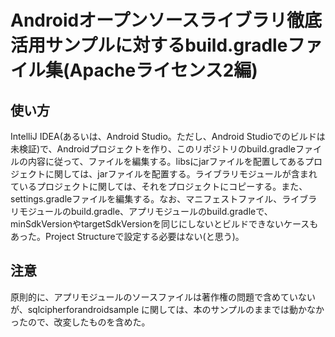 # Androidオープンソースライブラリ徹底活用サンプルに対するbuild.gradleファイル集(Apacheライセンス2編)


## 使い方

IntelliJ IDEA(あるいは、Android Studio。ただし、Android Studioでのビルドは未検証)で、Androidプロジェクトを作り、このリポジトリのbuild.gradleファイルの内容に従って、ファイルを編集する。libsにjarファイルを配置してあるプロジェクトに関しては、jarファイルを配置する。ライブラリモジュールが含まれているプロジェクトに関しては、それをプロジェクトにコピーする。また、settings.gradleファイルを編集する。なお、マニフェストファイル、ライブラリモジュールのbuild.gradle、アプリモジュールのbuild.gradleで、minSdkVersionやtargetSdkVersionを同じにしないとビルドできないケースもあった。Project Structureで設定する必要はない(と思う)。

## 注意

原則的に、アプリモジュールのソースファイルは著作権の問題で含めていないが、sqlcipherforandroidsample に関しては、本のサンプルのままでは動かなかったので、改変したものを含めた。